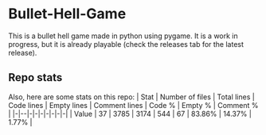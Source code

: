 # Bullet-Hell-Game
This is a bullet hell game made in python using pygame. It is a work in progress, but it is already playable (check the releases tab for the latest release).

## Repo stats
Also, here are some stats on this repo:
| Stat | Number of files | Total lines | Code lines | Empty lines | Comment lines | Code % | Empty % | Comment % |
|-|--|-|-|-|-|-|-|-|
| Value | 37 | 3785 | 3174 | 544 | 67 | 83.86% | 14.37% | 1.77% |
